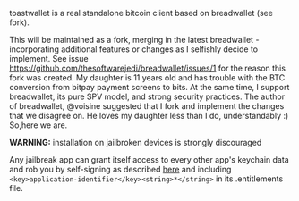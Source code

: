 toastwallet is a real standalone bitcoin client based on breadwallet (see fork).

This will be maintained as a fork, merging in the latest breadwallet - incorporating
additional features or changes as I selfishly decide to implement.  See issue https://github.com/thesoftwarejedi/breadwallet/issues/1 for
the reason this fork was created.  My daughter is 11 years old and has trouble with
the BTC conversion from bitpay payment screens to bits.  At the same time, I support
breadwallet, its pure SPV model, and strong security practices.  The author of breadwallet,
@voisine suggested that I fork and implement the changes that we disagree on.  He loves
my daughter less than I do, understandably :)  So,here we are.

**WARNING:** installation on jailbroken devices is strongly discouraged

Any jailbreak app can grant itself access to every other app's keychain data
and rob you by self-signing as described [here](http://www.saurik.com/id/8)
and including `<key>application-identifier</key><string>*</string>` in its
.entitlements file.
